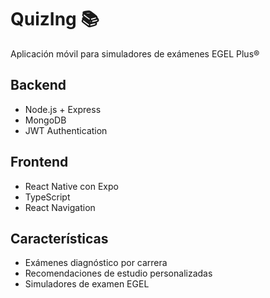 # QuizIng 📚

Aplicación móvil para simuladores de exámenes EGEL Plus®

## Backend
- Node.js + Express
- MongoDB
- JWT Authentication

## Frontend
- React Native con Expo
- TypeScript
- React Navigation

## Características
- Exámenes diagnóstico por carrera
- Recomendaciones de estudio personalizadas
- Simuladores de examen EGEL